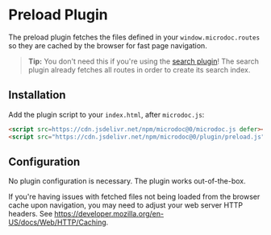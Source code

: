 # Preload Plugin

The preload plugin fetches the files defined in your `window.microdoc.routes` so they are cached by the browser for fast page navigation.

> **Tip:** You don't need this if you're using the [search plugin](plugins/search.md)! The search plugin already fetches all routes in order to create its search index.

## Installation

Add the plugin script to your `index.html`, after `microdoc.js`:

```html
<script src=https://cdn.jsdelivr.net/npm/microdoc@0/microdoc.js defer></script>
<script src="https://cdn.jsdelivr.net/npm/microdoc@0/plugin/preload.js" defer></script>
```

## Configuration

No plugin configuration is necessary. The plugin works out-of-the-box.

If you're having issues with fetched files not being loaded from the browser cache upon navigation, you may need to adjust your web server HTTP headers. See <https://developer.mozilla.org/en-US/docs/Web/HTTP/Caching>.
